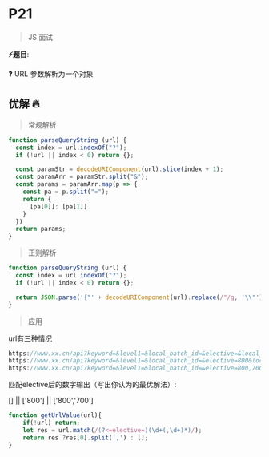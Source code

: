 # P21

> JS 面试

**⚡题目**:

❓ URL 参数解析为一个对象

## 优解 🔥

> 常规解析

```js
function parseQueryString (url) {
  const index = url.indexOf("?");
  if (!url || index < 0) return {};

  const paramStr = decodeURIComponent(url).slice(index + 1);
  const paramArr = paramStr.split("&");
  const params = paramArr.map(p => {
    const pa = p.split("=");
    return {
      [pa[0]]: [pa[1]]
    }
  })
  return params;
}
```

> 正则解析

```js
function parseQueryString (url) {
  const index = url.indexOf("?");
  if (!url || index < 0) return {};

  return JSON.parse('{"' + decodeURIComponent(url).replace(/"/g, '\\"').replace(/&/g, '","').replace(/=/g, '":"') + '"}');
}
```

> 应用

url有三种情况

```js
https://www.xx.cn/api?keyword=&level1=&local_batch_id=&elective=&local_province_id=33
https://www.xx.cn/api?keyword=&level1=&local_batch_id=&elective=800&local_province_id=33
https://www.xx.cn/api?keyword=&level1=&local_batch_id=&elective=800,700&local_province_id=33
```

匹配elective后的数字输出（写出你认为的最优解法）:

[] || ['800'] || ['800','700']

```js
function getUrlValue(url){
    if(!url) return;
    let res = url.match(/(?<=elective=)(\d+(,\d+)*)/);
    return res ?res[0].split(',') : [];
}
```
